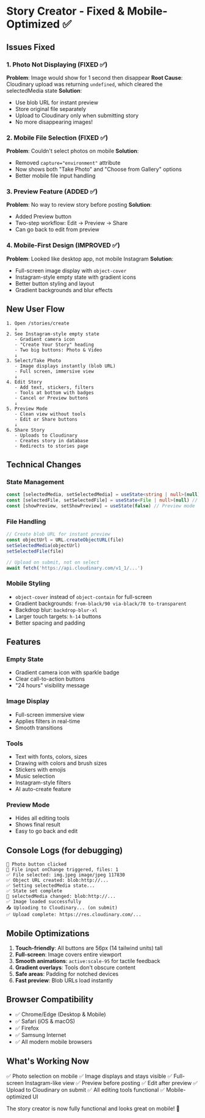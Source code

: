 # Story Creator - Fixed & Mobile-Optimized ✅

## Issues Fixed

### 1. Photo Not Displaying (FIXED ✅)
**Problem**: Image would show for 1 second then disappear
**Root Cause**: Cloudinary upload was returning `undefined`, which cleared the selectedMedia state
**Solution**: 
- Use blob URL for instant preview
- Store original file separately
- Upload to Cloudinary only when submitting story
- No more disappearing images!

### 2. Mobile File Selection (FIXED ✅)
**Problem**: Couldn't select photos on mobile
**Solution**:
- Removed `capture="environment"` attribute
- Now shows both "Take Photo" and "Choose from Gallery" options
- Better mobile file input handling

### 3. Preview Feature (ADDED ✅)
**Problem**: No way to review story before posting
**Solution**:
- Added Preview button
- Two-step workflow: Edit → Preview → Share
- Can go back to edit from preview

### 4. Mobile-First Design (IMPROVED ✅)
**Problem**: Looked like desktop app, not mobile Instagram
**Solution**:
- Full-screen image display with `object-cover`
- Instagram-style empty state with gradient icons
- Better button styling and layout
- Gradient backgrounds and blur effects

## New User Flow

```
1. Open /stories/create
   ↓
2. See Instagram-style empty state
   - Gradient camera icon
   - "Create Your Story" heading
   - Two big buttons: Photo & Video
   ↓
3. Select/Take Photo
   - Image displays instantly (blob URL)
   - Full screen, immersive view
   ↓
4. Edit Story
   - Add text, stickers, filters
   - Tools at bottom with badges
   - Cancel or Preview buttons
   ↓
5. Preview Mode
   - Clean view without tools
   - Edit or Share buttons
   ↓
6. Share Story
   - Uploads to Cloudinary
   - Creates story in database
   - Redirects to stories page
```

## Technical Changes

### State Management
```typescript
const [selectedMedia, setSelectedMedia] = useState<string | null>(null) // Blob URL
const [selectedFile, setSelectedFile] = useState<File | null>(null) // Original file
const [showPreview, setShowPreview] = useState(false) // Preview mode
```

### File Handling
```typescript
// Create blob URL for instant preview
const objectUrl = URL.createObjectURL(file)
setSelectedMedia(objectUrl)
setSelectedFile(file)

// Upload on submit, not on select
await fetch('https://api.cloudinary.com/v1_1/...')
```

### Mobile Styling
- `object-cover` instead of `object-contain` for full-screen
- Gradient backgrounds: `from-black/90 via-black/70 to-transparent`
- Backdrop blur: `backdrop-blur-xl`
- Larger touch targets: `h-14` buttons
- Better spacing and padding

## Features

### Empty State
- Gradient camera icon with sparkle badge
- Clear call-to-action buttons
- "24 hours" visibility message

### Image Display
- Full-screen immersive view
- Applies filters in real-time
- Smooth transitions

### Tools
- Text with fonts, colors, sizes
- Drawing with colors and brush sizes
- Stickers with emojis
- Music selection
- Instagram-style filters
- AI auto-create feature

### Preview Mode
- Hides all editing tools
- Shows final result
- Easy to go back and edit

## Console Logs (for debugging)
```
📸 Photo button clicked
📸 File input onChange triggered, files: 1
✅ File selected: img.jpeg image/jpeg 117830
✅ Object URL created: blob:http://...
✅ Setting selectedMedia state...
✅ State set complete
🔄 selectedMedia changed: blob:http://...
✅ Image loaded successfully
📤 Uploading to Cloudinary... (on submit)
✅ Upload complete: https://res.cloudinary.com/...
```

## Mobile Optimizations

1. **Touch-friendly**: All buttons are 56px (14 tailwind units) tall
2. **Full-screen**: Image covers entire viewport
3. **Smooth animations**: `active:scale-95` for tactile feedback
4. **Gradient overlays**: Tools don't obscure content
5. **Safe areas**: Padding for notched devices
6. **Fast preview**: Blob URLs load instantly

## Browser Compatibility
- ✅ Chrome/Edge (Desktop & Mobile)
- ✅ Safari (iOS & macOS)
- ✅ Firefox
- ✅ Samsung Internet
- ✅ All modern mobile browsers

## What's Working Now
✅ Photo selection on mobile
✅ Image displays and stays visible
✅ Full-screen Instagram-like view
✅ Preview before posting
✅ Edit after preview
✅ Upload to Cloudinary on submit
✅ All editing tools functional
✅ Mobile-optimized UI

The story creator is now fully functional and looks great on mobile! 🎉
